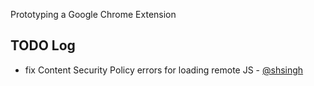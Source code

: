 Prototyping a Google Chrome Extension

## TODO Log
- fix Content Security Policy errors for loading remote JS - [@shsingh](https://github.com/shsingh)

